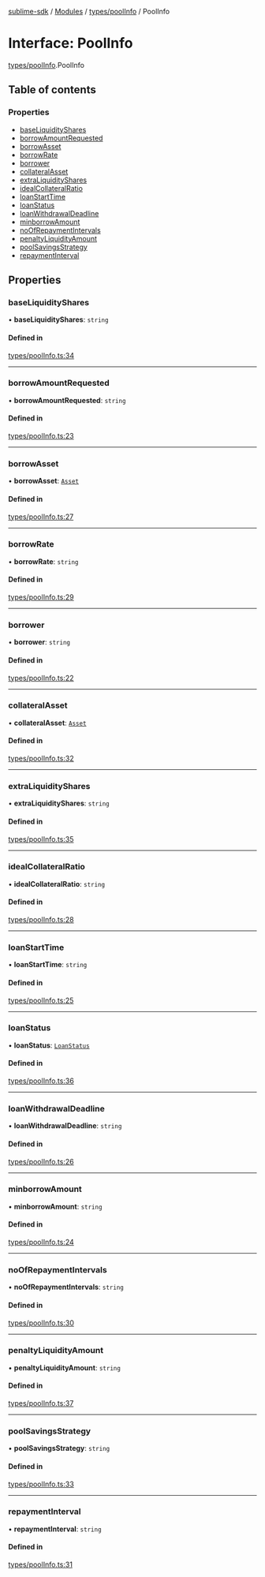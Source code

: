 [sublime-sdk](../README.md) / [Modules](../modules.md) / [types/poolInfo](../modules/types_poolInfo.md) / PoolInfo

# Interface: PoolInfo

[types/poolInfo](../modules/types_poolInfo.md).PoolInfo

## Table of contents

### Properties

- [baseLiquidityShares](types_poolInfo.PoolInfo.md#baseliquidityshares)
- [borrowAmountRequested](types_poolInfo.PoolInfo.md#borrowamountrequested)
- [borrowAsset](types_poolInfo.PoolInfo.md#borrowasset)
- [borrowRate](types_poolInfo.PoolInfo.md#borrowrate)
- [borrower](types_poolInfo.PoolInfo.md#borrower)
- [collateralAsset](types_poolInfo.PoolInfo.md#collateralasset)
- [extraLiquidityShares](types_poolInfo.PoolInfo.md#extraliquidityshares)
- [idealCollateralRatio](types_poolInfo.PoolInfo.md#idealcollateralratio)
- [loanStartTime](types_poolInfo.PoolInfo.md#loanstarttime)
- [loanStatus](types_poolInfo.PoolInfo.md#loanstatus)
- [loanWithdrawalDeadline](types_poolInfo.PoolInfo.md#loanwithdrawaldeadline)
- [minborrowAmount](types_poolInfo.PoolInfo.md#minborrowamount)
- [noOfRepaymentIntervals](types_poolInfo.PoolInfo.md#noofrepaymentintervals)
- [penaltyLiquidityAmount](types_poolInfo.PoolInfo.md#penaltyliquidityamount)
- [poolSavingsStrategy](types_poolInfo.PoolInfo.md#poolsavingsstrategy)
- [repaymentInterval](types_poolInfo.PoolInfo.md#repaymentinterval)

## Properties

### baseLiquidityShares

• **baseLiquidityShares**: `string`

#### Defined in

[types/poolInfo.ts:34](https://github.com/akshay111meher/sublime-sdk/blob/f53141a/src/types/poolInfo.ts#L34)

___

### borrowAmountRequested

• **borrowAmountRequested**: `string`

#### Defined in

[types/poolInfo.ts:23](https://github.com/akshay111meher/sublime-sdk/blob/f53141a/src/types/poolInfo.ts#L23)

___

### borrowAsset

• **borrowAsset**: [`Asset`](types_Types.Asset.md)

#### Defined in

[types/poolInfo.ts:27](https://github.com/akshay111meher/sublime-sdk/blob/f53141a/src/types/poolInfo.ts#L27)

___

### borrowRate

• **borrowRate**: `string`

#### Defined in

[types/poolInfo.ts:29](https://github.com/akshay111meher/sublime-sdk/blob/f53141a/src/types/poolInfo.ts#L29)

___

### borrower

• **borrower**: `string`

#### Defined in

[types/poolInfo.ts:22](https://github.com/akshay111meher/sublime-sdk/blob/f53141a/src/types/poolInfo.ts#L22)

___

### collateralAsset

• **collateralAsset**: [`Asset`](types_Types.Asset.md)

#### Defined in

[types/poolInfo.ts:32](https://github.com/akshay111meher/sublime-sdk/blob/f53141a/src/types/poolInfo.ts#L32)

___

### extraLiquidityShares

• **extraLiquidityShares**: `string`

#### Defined in

[types/poolInfo.ts:35](https://github.com/akshay111meher/sublime-sdk/blob/f53141a/src/types/poolInfo.ts#L35)

___

### idealCollateralRatio

• **idealCollateralRatio**: `string`

#### Defined in

[types/poolInfo.ts:28](https://github.com/akshay111meher/sublime-sdk/blob/f53141a/src/types/poolInfo.ts#L28)

___

### loanStartTime

• **loanStartTime**: `string`

#### Defined in

[types/poolInfo.ts:25](https://github.com/akshay111meher/sublime-sdk/blob/f53141a/src/types/poolInfo.ts#L25)

___

### loanStatus

• **loanStatus**: [`LoanStatus`](../enums/types_poolGenerateParam.LoanStatus.md)

#### Defined in

[types/poolInfo.ts:36](https://github.com/akshay111meher/sublime-sdk/blob/f53141a/src/types/poolInfo.ts#L36)

___

### loanWithdrawalDeadline

• **loanWithdrawalDeadline**: `string`

#### Defined in

[types/poolInfo.ts:26](https://github.com/akshay111meher/sublime-sdk/blob/f53141a/src/types/poolInfo.ts#L26)

___

### minborrowAmount

• **minborrowAmount**: `string`

#### Defined in

[types/poolInfo.ts:24](https://github.com/akshay111meher/sublime-sdk/blob/f53141a/src/types/poolInfo.ts#L24)

___

### noOfRepaymentIntervals

• **noOfRepaymentIntervals**: `string`

#### Defined in

[types/poolInfo.ts:30](https://github.com/akshay111meher/sublime-sdk/blob/f53141a/src/types/poolInfo.ts#L30)

___

### penaltyLiquidityAmount

• **penaltyLiquidityAmount**: `string`

#### Defined in

[types/poolInfo.ts:37](https://github.com/akshay111meher/sublime-sdk/blob/f53141a/src/types/poolInfo.ts#L37)

___

### poolSavingsStrategy

• **poolSavingsStrategy**: `string`

#### Defined in

[types/poolInfo.ts:33](https://github.com/akshay111meher/sublime-sdk/blob/f53141a/src/types/poolInfo.ts#L33)

___

### repaymentInterval

• **repaymentInterval**: `string`

#### Defined in

[types/poolInfo.ts:31](https://github.com/akshay111meher/sublime-sdk/blob/f53141a/src/types/poolInfo.ts#L31)
